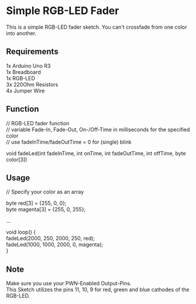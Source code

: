 # Simple RGB-LED Fader
  
This is a simple RGB-LED fader sketch. You can't crossfade from one color into another.
  
## Requirements
  
1x Arduino Uno R3  
1x Breadboard  
1x RGB-LED  
3x 220Ohm Resistors  
4x Jumper Wire  
  
## Function
  
// RGB-LED fader function  
// variable Fade-In, Fade-Out, On-/Off-Time in milliseconds for the specified color  
// use fadeInTime/fadeOutTime = 0 for (single) blink  
  
void fadeLed(int fadeInTime, int onTime, int fadeOutTime, int offTime, byte color[3])  
  
## Usage
  
// Specify your color as an array  
  
byte red[3] = {255, 0, 0};  
byte magenta[3] = {255, 0, 255};  
  
...  
  
void loop() {  
  fadeLed(2000, 250, 2000, 250, red);  
  fadeLed(1000, 1000, 2000, 0, magenta);  
}  
  
## Note
  
Make sure you use your PWN-Enabled Output-Pins.  
This Sketch utilizes the pins 11, 10, 9 for red, green and blue cathodes of the RGB-LED.
